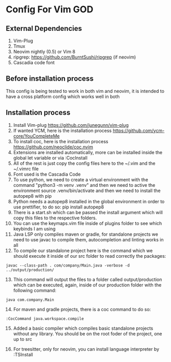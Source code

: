 # Config For Vim GOD

## External Dependencies

1. Vim-Plug
2. Tmux
3. Neovim nightly (0.5) or Vim 8
4. ripgrep: https://github.com/BurntSushi/ripgrep (if neovim)
5. Cascadia code font

## Before installation process

This config is being tested to work in both vim and neovim, it is intended to have a cross platform config which works well in both

## Installation process

1. Install Vim-plug https://github.com/junegunn/vim-plug
2. If wanted YCM, here is the installation process https://github.com/ycm-core/YouCompleteMe
3. To install coc, here is the installation process https://github.com/neoclide/coc.nvim
4. Extensions are installed automatically, more can be installed inside the global let variable or via :CocInstall
5. All of the rest is just copy the config files here to the ~/.vim and the ~/.vimrc file
6. Font used is the Cascadia Code
7. To use python, we need to create a virtual environment with the command "python3 -m venv .venv" and then we need to active the environment source .venv/bin/activate and then we need to install the autopep8 with pip
8. Python needs a autopep8 installed in the global environment in order to use prettifier, to do so: pip install autopep8
9. There is a start.sh which can be passed the install argument which will copy this files to the respective folders.
10. You can use the keymaps.vim file inside of plugins folder to see which keybinds I am using
11. Java LSP only compiles maven or gradle, for standalone projects we need to use javac to compile them, autocompletion and linting works in all
12. To compile our standalone project here is the command which we should execute it inside of our src folder to read correctly the packages:

```
javac --class-path . com/company/Main.java -verbose -d ../output/production/
```

13. This command will output the files to a folder called output/production which can be executed, again, inside of our production folder with the following command:

```
java com.company.Main
```

14. For maven and gradle projects, there is a coc command to do so:

```
:CocCommand java.workspace.compile
```

15. Added a basic compiler which compiles basic standalone projects without any library. You should be on the root foder of the project, one up to src

16. For treesitter, only for neovim, you can install language interpreter by :TSInstall <language>
